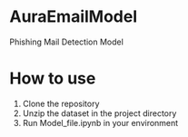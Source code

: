 # AuraEmailModel
Phishing Mail Detection Model

# How to use
1. Clone the repository
2. Unzip the dataset in the project directory
3. Run Model_file.ipynb in your environment
